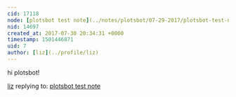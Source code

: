 ```yaml
---
cid: 17118
node: [plotsbot test note](../notes/plotsbot/07-29-2017/plotsbot-test-note)
nid: 14697
created_at: 2017-07-30 20:34:31 +0000
timestamp: 1501446871
uid: 7
author: [liz](../profile/liz)
---
```


hi plotsbot!

[liz](../profile/liz) replying to: [plotsbot test note](../notes/plotsbot/07-29-2017/plotsbot-test-note)

